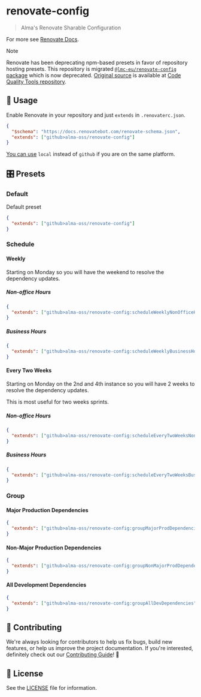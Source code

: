 # renovate-config

> Alma's Renovate Sharable Configuration

For more see [Renovate Docs][renovate-config-presets].

> [!NOTE]
> Renovate has been deprecating npm-based presets in favor of repository hosting presets.
> This repository is migrated [`@lmc-eu/renovate-config` package][renovate-npm-package] which is now deprecated.
> [Original source][renovate-package-source] is available at [Code Quality Tools repository][code-quality-tools].

## 🚀 Usage

Enable Renovate in your repository and just `extends` in `.renovaterc.json`.

```json
{
  "$schema": "https://docs.renovatebot.com/renovate-schema.json",
  "extends": ["github>alma-oss/renovate-config"]
}
```

[You can use][renovate-local-presets] `local` instead of `github` if you are on the same platform.

## 🎛️ Presets

### Default

Default preset

```json
{
  "extends": ["github>alma-oss/renovate-config"]
}
```

### Schedule

#### Weekly

Starting on Monday so you will have the weekend to resolve the dependency updates.

##### Non-office Hours

```json
{
  "extends": ["github>alma-oss/renovate-config:scheduleWeeklyNonOfficeHours"]
}
```

##### Business Hours

```json
{
  "extends": ["github>alma-oss/renovate-config:scheduleWeeklyBusinessHours"]
}
```

#### Every Two Weeks

Starting on Monday on the 2nd and 4th instance so you will have 2 weeks to resolve the dependency updates.

This is most useful for two weeks sprints.

##### Non-office Hours

```json
{
  "extends": ["github>alma-oss/renovate-config:scheduleEveryTwoWeeksNonOfficeHours"]
}
```

##### Business Hours

```json
{
  "extends": ["github>alma-oss/renovate-config:scheduleEveryTwoWeeksBusinessHours"]
}
```

### Group

#### Major Production Dependencies

```json
{
  "extends": ["github>alma-oss/renovate-config:groupMajorProdDependencies"]
}
```

#### Non-Major Production Dependencies

```json
{
  "extends": ["github>alma-oss/renovate-config:groupNonMajorProdDependencies"]
}
```

#### All Development Dependencies

```json
{
  "extends": ["github>alma-oss/renovate-config:groupAllDevDependencies"]
}
```

## 🙌 Contributing

We're always looking for contributors to help us fix bugs, build new features,
or help us improve the project documentation. If you're interested, definitely
check out our [Contributing Guide][contributing]! 👀

## 📝 License

See the [LICENSE][license] file for information.

[code-quality-tools]: https://github.com/lmc-eu/code-quality-tools/
[contributing]: ./CONTRIBUTING.md
[license]: ./LICENSE.md
[renovate-config-presets]: https://docs.renovatebot.com/config-presets/
[renovate-local-presets]: https://docs.renovatebot.com/config-presets/#local-presets
[renovate-npm-package]: https://www.npmjs.com/package/@lmc-eu/renovate-config
[renovate-package-source]: https://github.com/lmc-eu/code-quality-tools/tree/main/packages/renovate-config
